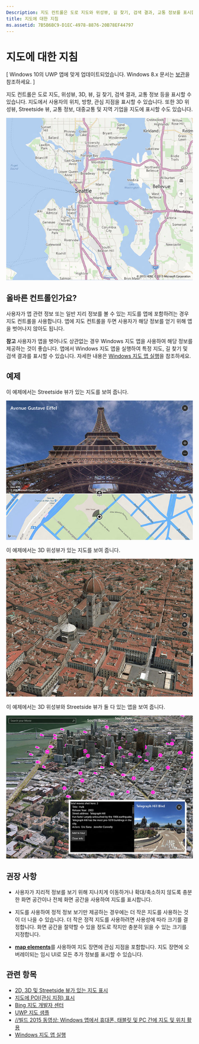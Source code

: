 ```yaml
---
Description: 지도 컨트롤은 도로 지도와 위성뷰, 길 찾기, 검색 결과, 교통 정보를 표시할 수 있습니다.
title: 지도에 대한 지침
ms.assetid: 7B5B6BC9-D1EC-4978-8876-20B78EF44797
---
```


# 지도에 대한 지침


\[ Windows 10의 UWP 앱에 맞게 업데이트되었습니다. Windows 8.x 문서는 [보관](http://go.microsoft.com/fwlink/p/?linkid=619132)을 참조하세요. \]


지도 컨트롤은 도로 지도, 위성뷰, 3D, 뷰, 길 찾기, 검색 결과, 교통 정보 등을 표시할 수 있습니다. 지도에서 사용자의 위치, 방향, 관심 지점을 표시할 수 있습니다. 또한 3D 위성뷰, Streetside 뷰, 교통 정보, 대중교통 및 지역 기업을 지도에 표시할 수도 있습니다.

![지도, 기본 보기의 예](./images/win10fa/controls-maps-basic.jpg)

## 올바른 컨트롤인가요?


사용자가 앱 관련 정보 또는 일반 지리 정보를 볼 수 있는 지도를 앱에 포함하려는 경우 지도 컨트롤을 사용합니다. 앱에 지도 컨트롤을 두면 사용자가 해당 정보를 얻기 위해 앱을 벗어나지 않아도 됩니다.

**참고** 사용자가 앱을 벗어나도 상관없는 경우 Windows 지도 앱을 사용하여 해당 정보를 제공하는 것이 좋습니다. 앱에서 Windows 지도 앱을 실행하여 특정 지도, 길 찾기 및 검색 결과를 표시할 수 있습니다. 자세한 내용은 [Windows 지도 앱 실행](https://msdn.microsoft.com/library/windows/apps/mt228341)을 참조하세요.

## 예제


이 예제에서는 Streetside 뷰가 있는 지도를 보여 줍니다.

![지도 컨트롤 Streetside 뷰의 예](./images/win10fa/controls-maps-streetside.jpg)

 

이 예제에서는 3D 위성뷰가 있는 지도를 보여 줍니다.

![지도 컨트롤 3D 뷰의 예](./images/win10fa/controls-maps-3dview.jpg)

 

이 예제에서는 3D 위성뷰와 Streetside 뷰가 둘 다 있는 앱을 보여 줍니다.

![Streetside 뷰가 있는 3D 지도 뷰의 예](./images/win10fa/controls-maps-3dstreetview.png)


## 권장 사항


-   사용자가 지리적 정보를 보기 위해 지나치게 이동하거나 확대/축소하지 않도록 충분한 화면 공간이나 전체 화면 공간을 사용하여 지도를 표시합니다.

-   지도를 사용하여 정적 정보 보기만 제공하는 경우에는 더 작은 지도를 사용하는 것이 더 나을 수 있습니다. 더 작은 정적 지도를 사용하려면 사용성에 따라 크기를 결정합니다. 화면 공간을 절약할 수 있을 정도로 작지만 충분히 읽을 수 있는 크기를 지정합니다.

-   [
            **map elements**](https://msdn.microsoft.com/library/windows/apps/dn637034)를 사용하여 지도 장면에 관심 지점을 포함합니다. 지도 장면에 오버레이되는 임시 UI로 모든 추가 정보를 표시할 수 있습니다.

## 관련 항목


* [2D, 3D 및 Streetside 뷰가 있는 지도 표시](https://msdn.microsoft.com/library/windows/apps/mt219695)
* [지도에 POI(관심 지점) 표시](https://msdn.microsoft.com/library/windows/apps/mt219696)
* [Bing 지도 개발자 센터](https://www.bingmapsportal.com/)
* [UWP 지도 샘플](http://go.microsoft.com/fwlink/p/?LinkId=619977)
* [//빌드 2015 동영상: Windows 앱에서 휴대폰, 태블릿 및 PC 간에 지도 및 위치 활용](https://channel9.msdn.com/Events/Build/2015/2-757)
* [Windows 지도 앱 실행](https://msdn.microsoft.com/library/windows/apps/mt228341)
 

 






<!--HONumber=Mar16_HO1-->


